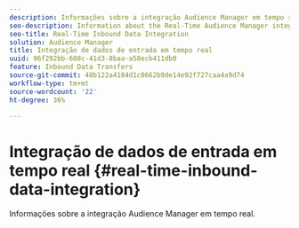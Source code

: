 ```yaml
---
description: Informações sobre a integração Audience Manager em tempo real.
seo-description: Information about the Real-Time Audience Manager integration.
seo-title: Real-Time Inbound Data Integration
solution: Audience Manager
title: Integração de dados de entrada em tempo real
uuid: 96f292bb-608c-41d3-8baa-a58ecb411db0
feature: Inbound Data Transfers
source-git-commit: 48b122a4184d1c0662b9de14e92f727caa4a9d74
workflow-type: tm+mt
source-wordcount: '22'
ht-degree: 36%

---
```



# Integração de dados de entrada em tempo real {#real-time-inbound-data-integration}

Informações sobre a integração Audience Manager em tempo real.

<!-- c_rt_data_int.xml -->